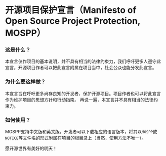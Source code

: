 # 开源项目保护宣言（Manifesto of Open Source Project Protection, MOSPP）

### 这是什么？

本宣言仅作项目的基本说明，并不具有相当的法律约束力，我们呼吁更多人遵守此宣言，开源项目作者可以把此宣言附属在项目当中，社会公众也能分发此宣言。

### 为什么要这样做？

本宣言旨在呼吁更多尚存良知的开发者，保护开源项目。项目作者也可以将此宣言作为维护项目的思想方针和行动指南。
再说一遍，本宣言并不具有相当的法律约束力。

### 如何使用？

MOSPP支持中文版和英文版，开发者可以下载相应的语言版本，将其以``MOSPP``或``NOTICE``等文件名的形式附属在项目的根目录上（当然，使用方法不唯一）。

愿开源世界有美好的明天！